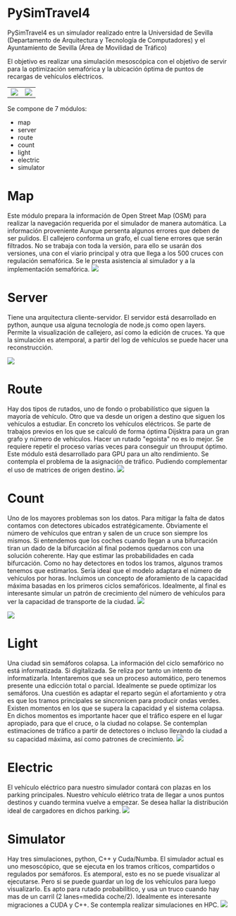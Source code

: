 # PySimTravel4

PySimTravel4 es un simulador realizado entre la Universidad de Sevilla (Departamento de Arquitectura y Tecnología de Computadores) y el Ayuntamiento de Sevilla (Área de Movilidad de Tráfico)

El objetivo es realizar una simulación mesoscópica con el objetivo de servir para la optimización semafórica y la ubicación óptima de puntos de recargas de vehículos eléctricos.

|  |  |
|---|---|
|![](assets/17497998664282.jpg)|![](assets/17497998910126.jpg)|


Se compone de 7 módulos:

- map
- server
- route
- count
- light
- electric
- simulator

# Map 
Este módulo prepara la información de Open Street Map (OSM) para realizar la navegación requerida por el simulador de manera automática.
La información proveniente 
Aunque persenta algunos errores que deben de ser pulidos. El callejero conforma un grafo, el cual tiene errores que serán filtrados. No se trabaja con toda la versión, para ello se usarán dos versiones, una con el viario principal y otra que llega a los 500 cruces con regulación semafórica. Se le presta asistencia al simulador y a la implementación semafórica. 
![](assets/17497996055802.jpg)


# Server
Tiene una arquitectura cliente-servidor. El servidor está desarrollado en python, aunque usa alguna tecnología de node.js como open layers. 
Permite la visualización de callejero, así como la edición de cruces. 
Ya que la simulación es atemporal, a partir del log de vehículos se puede hacer una reconstrucción. 

![](assets/17497990803612.jpg)

# Route
Hay dos tipos de rutados, uno de fondo o probabilístico que siguen la mayoría de vehículo. Otro que va desde un origen a destino que siguen los vehículos a estudiar. En concreto los vehículos eléctricos. Se parte de trabajos previos en los que se calculó de forma óptima Dijsktra para un gran grafo y número de vehículos. Hacer un rutado "egoista" no es lo mejor. Se requiere repetir el proceso varias veces para conseguir un throuput óptimo. 
Este módulo está desarrollado para GPU para un alto rendimiento.
Se contempla el problema de la asignación de tráfico. Pudiendo complementar el uso de matrices de origen destino.
![](assets/17498007592339.jpg)

# Count
Uno de los mayores problemas son los datos. Para mitigar la falta de datos contamos con detectores ubicados estratégicamente. Obviamente el número de vehículos que entran y salen de un cruce son siempre los mismos. Si entendemos que los coches cuando llegan a una bifurcación tiran un dado de la bifurcación al final podemos quedarnos con una solución coherente. Hay que estimar las probabilidades en cada bifurcación. Como no hay detectores en todos los tramos, algunos tramos tenemos que estimarlos. Sería ideal que el modelo adaptara el número de vehículos por horas. Incluimos un concepto de aforamiento de la capacidad máxima basadas en los primeros ciclos semafóricos. Idealmente, al final es interesante simular un patrón de crecimiento del número de vehículos para ver la capacidad de transporte de la ciudad. 
![](assets/17498006712111.jpg)

![](assets/17498008249227.jpg)

# Light
Una ciudad sin semáforos colapsa. La información del ciclo semafórico no está informatizada. Si digitalizada. Se reliza por tanto un intento de informatizarla. Intentaremos que sea un proceso automático, pero tenemos presente una edicción total o parcial. Idealmente se puede optimizar los semáforos. Una cuestión es adaptar el reparto según el afortamiento y otra es que los tramos principales se sincronicen para producir ondas verdes. Existen momentos en los que se supera la capacidad y el sistema colapsa. En dichos momentos es importante hacer que el tráfico espere en el lugar apropiado, para que el cruce, o la ciudad no colapse.
Se contemplan estimaciones de tráfico a partir de detectores o incluso llevando la ciudad a su capacidad máxima, así como patrones de crecimiento.
![](assets/17498006400523.jpg)

# Electric
El vehículo eléctrico para nuestro simulador contará con plazas en los parking principales. Nuestro vehículo elétrico trata de llegar a unos puntos destinos y cuando termina vuelve a empezar. Se desea hallar la distribución ideal de cargadores en dichos parking. 
![](assets/17498009245908.jpg)

# Simulator
Hay tres simulaciones, python, C++ y Cuda/Numba. El simulador actual es uno mesoscópico, que se ejecuta en los tramos críticos, compartidos o regulados por semáforos. Es atemporal, esto es no se puede visualizar al ejecutarse. Pero si se puede guardar un log de los vehículos para luego visualizarlo. Es apto para rutado probabilítico, y usa un truco cuando hay mas de un carril (2 lanes=medida coche/2). Idealmente es interesante migraciones a CUDA y C++.
Se contempla realizar simulaciones en HPC.
![](assets/17498007187858.jpg)
